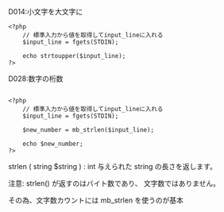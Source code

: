 D014:小文字を大文字に

```
<?php
    // 標準入力から値を取得してinput_lineに入れる
    $input_line = fgets(STDIN);

    echo strtoupper($input_line);
?>

```

D028:数字の桁数

```

<?php
    // 標準入力から値を取得してinput_lineに入れる
    $input_line = fgets(STDIN);

    $new_number = mb_strlen($input_line);
    
    echo $new_number;
?>

```

strlen ( string $string ) : int
与えられた string の長さを返します。

注意:
strlen() が返すのはバイト数であり、 文字数ではありません。

その為、文字数カウントには mb_strlen を使うのが基本
